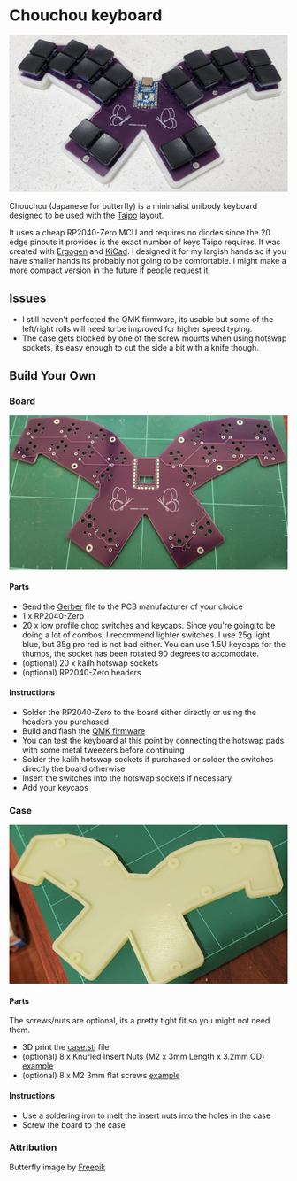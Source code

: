 # Chouchou keyboard

![Chouchou](images/chouchou.jpg)

Chouchou (Japanese for butterfly) is a minimalist unibody keyboard designed to be used with the [Taipo](https://inkeys.wiki/en/keymaps/taipo) layout.

It uses a cheap RP2040-Zero MCU and requires no diodes since the 20 edge pinouts it provides is the exact number of keys Taipo requires. It was created with [Ergogen](https://github.com/ergogen/ergogen) and [KiCad](https://www.kicad.org). I designed it for my largish hands so if you have smaller hands its probably not going to be comfortable. I might make a more compact version in the future if people request it.

## Issues

- I still haven't perfected the QMK firmware, its usable but some of the left/right rolls will need to be improved for higher speed typing.
- The case gets blocked by one of the screw mounts when using hotswap sockets, its easy enough to cut the side a bit with a knife though. 

## Build Your Own

### Board

![Board](images/board.jpg)

#### Parts

- Send the [Gerber](kicad/gerber_to_order) file to the PCB manufacturer of your choice
- 1 x RP2040-Zero
- 20 x low profile choc switches and keycaps. Since you're going to be doing a lot of combos, I recommend lighter switches. I use 25g light blue, but 35g pro red is not bad either. You can use 1.5U keycaps for the thumbs, the socket has been rotated 90 degrees to accomodate.
- (optional) 20 x kailh hotswap sockets
- (optional) RP2040-Zero headers

#### Instructions

- Solder the RP2040-Zero to the board either directly or using the headers you purchased
- Build and flash the [QMK firmware](https://github.com/dlip/qmk_firmware/tree/chouchou/keyboards/chouchou)
- You can test the keyboard at this point by connecting the hotswap pads with some metal tweezers before continuing
- Solder the kalih hotswap sockets if purchased or solder the switches directly the board otherwise
- Insert the switches into the hotswap sockets if necessary
- Add your keycaps 

### Case

![Case](images/case.jpg)

#### Parts

The screws/nuts are optional, its a pretty tight fit so you might not need them.

- 3D print the [case.stl](case/case.stl) file
- (optional)  8 x Knurled Insert Nuts (M2 x 3mm Length x 3.2mm OD) [example](https://www.amazon.com/dp/B07LBQFNQD)
- (optional) 8 x M2 3mm flat screws [example](https://www.amazon.com/gp/product/B01FTI8TM8/) 

#### Instructions

- Use a soldering iron to melt the insert nuts into the holes in the case
- Screw the board to the case

### Attribution

Butterfly image by [Freepik](https://www.freepik.com/free-vector/hand-drawn-butterfly-outline-pack_15636314.htm#query=butterfly&position=29&from_view=keyword&track=sph)
